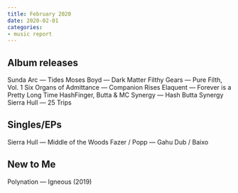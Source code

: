 ```yaml
---
title: February 2020
date: 2020-02-01
categories:
- music report
---
```

## Album releases

Sunda Arc — Tides
Moses Boyd — Dark Matter
Filthy Gears — Pure Filth, Vol. 1
Six Organs of Admittance — Companion Rises
Elaquent — Forever is a Pretty Long Time
HashFinger, Butta & MC Synergy — Hash Butta Synergy
Sierra Hull — 25 Trips

## Singles/EPs

Sierra Hull — Middle of the Woods
Fazer / Popp — Gahu Dub / Baixo

## New to Me

Polynation — Igneous (2019)
